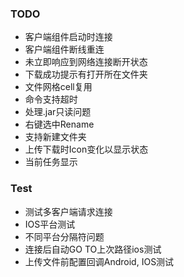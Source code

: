 
### TODO
* 客户端组件启动时连接
* 客户端组件断线重连
* 未立即响应到网络连接断开状态
* 下载成功提示有打开所在文件夹
* 文件网格cell复用
* 命令支持超时
* 处理.jar只读问题
* 右键选中Rename
* 支持新建文件夹
* 上传下载时Icon变化以显示状态
* 当前任务显示

### Test
* 测试多客户端请求连接
* IOS平台测试
* 不同平台分隔符问题
* 连接后自动GO TO上次路径ios测试
* 上传文件前配置回调Android, IOS测试